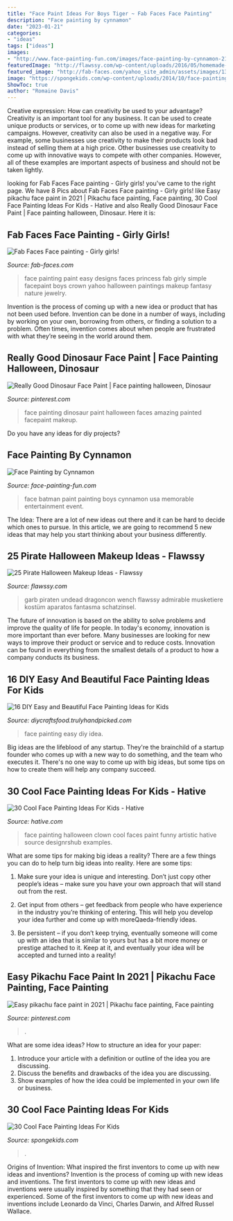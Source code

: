 ```yaml
---
title: "Face Paint Ideas For Boys Tiger ~ Fab Faces Face Painting"
description: "Face painting by cynnamon"
date: "2023-01-21"
categories:
- "ideas"
tags: ["ideas"]
images:
- "http://www.face-painting-fun.com/images/face-painting-by-cynnamon-21702674.jpg"
featuredImage: "http://flawssy.com/wp-content/uploads/2016/05/homemade-costume-and-makeup-ideas.jpg"
featured_image: "http://fab-faces.com/yahoo_site_admin/assets/images/13_Sacramento_face_painter.50182910_large.jpg"
image: "https://spongekids.com/wp-content/uploads/2014/10/face-painting-ideas-for-kids/12-shark.jpg"
ShowToc: true
author: "Romaine Davis"
---
```



Creative expression: How can creativity be used to your advantage?
Creativity is an important tool for any business. It can be used to create unique products or services, or to come up with new ideas for marketing campaigns. However, creativity can also be used in a negative way. For example, some businesses use creativity to make their products look bad instead of selling them at a high price. Other businesses use creativity to come up with innovative ways to compete with other companies. However, all of these examples are important aspects of business and should not be taken lightly.

	

		
looking for Fab Faces Face painting - Girly girls! you've came to the right page. We have 8 Pics about Fab Faces Face painting - Girly girls! like Easy pikachu face paint in 2021 | Pikachu face painting, Face painting, 30 Cool Face Painting Ideas For Kids - Hative and also Really Good Dinosaur Face Paint | Face painting halloween, Dinosaur. Here it is:
		
    
## Fab Faces Face Painting - Girly Girls!

<img loading=lazy src="http://fab-faces.com/yahoo_site_admin/assets/images/13_Sacramento_face_painter.50182910_large.jpg" onerror="this.onerror=null;this.src='https://tse3.mm.bing.net/th?id=OIP.e5YJb0jci22BSoasmhtyVQHaIt&amp;pid=15.1';" alt="Fab Faces Face painting - Girly girls!">

_Source: fab-faces.com_

>face painting paint easy designs faces princess fab girly simple facepaint boys crown yahoo halloween paintings makeup fantasy nature jewelry. 

	

Invention is the process of coming up with a new idea or product that has not been used before. Invention can be done in a number of ways, including by working on your own, borrowing from others, or finding a solution to a problem. Often times, invention comes about when people are frustrated with what they’re seeing in the world around them.

    
## Really Good Dinosaur Face Paint | Face Painting Halloween, Dinosaur

<img loading=lazy src="https://i.pinimg.com/736x/de/d7/db/ded7db47bf9e6215a4ae1f4066e69a25--scary-makeup-painted-faces.jpg" onerror="this.onerror=null;this.src='https://tse4.mm.bing.net/th?id=OIP.9QL4wmyM6zA_v0C4DqC5cgHaLT&amp;pid=15.1';" alt="Really Good Dinosaur Face Paint | Face painting halloween, Dinosaur">

_Source: pinterest.com_

>face painting dinosaur paint halloween faces amazing painted facepaint makeup. 

	

Do you have any ideas for diy projects?

    
## Face Painting By Cynnamon

<img loading=lazy src="http://www.face-painting-fun.com/images/face-painting-by-cynnamon-21702674.jpg" onerror="this.onerror=null;this.src='https://tse1.mm.bing.net/th?id=OIP.RxoNLyOktsIrv0bYodiifAHaLI&amp;pid=15.1';" alt="Face Painting by Cynnamon">

_Source: face-painting-fun.com_

>face batman paint painting boys cynnamon usa memorable entertainment event. 

	

The Idea:
There are a lot of new ideas out there and it can be hard to decide which ones to pursue. In this article, we are going to recommend 5 new ideas that may help you start thinking about your business differently.

    
## 25 Pirate Halloween Makeup Ideas - Flawssy

<img loading=lazy src="http://flawssy.com/wp-content/uploads/2016/05/homemade-costume-and-makeup-ideas.jpg" onerror="this.onerror=null;this.src='https://tse1.mm.bing.net/th?id=OIP.Cg5YWo7dBo5xkwAU2_p4TQAAAA&amp;pid=15.1';" alt="25 Pirate Halloween Makeup Ideas - Flawssy">

_Source: flawssy.com_

>garb piraten undead dragoncon wench flawssy admirable musketiere kostüm aparatos fantasma schatzinsel. 

	

The future of innovation is based on the ability to solve problems and improve the quality of life for people. In today's economy, innovation is more important than ever before. Many businesses are looking for new ways to improve their product or service and to reduce costs. Innovation can be found in everything from the smallest details of a product to how a company conducts its business.

    
## 16 DIY Easy And Beautiful Face Painting Ideas For Kids

<img loading=lazy src="https://diycraftsfood.trulyhandpicked.com/wp-content/uploads/2016/05/face-painting-ideas_98.jpg" onerror="this.onerror=null;this.src='https://tse1.mm.bing.net/th?id=OIP.r4aFynF9_YzxE2DZSO1UagHaKd&amp;pid=15.1';" alt="16 DIY Easy and Beautiful Face Painting Ideas for Kids">

_Source: diycraftsfood.trulyhandpicked.com_

>face painting easy diy idea. 

	

Big ideas are the lifeblood of any startup. They're the brainchild of a startup founder who comes up with a new way to do something, and the team who executes it. There's no one way to come up with big ideas, but some tips on how to create them will help any company succeed.

    
## 30 Cool Face Painting Ideas For Kids - Hative

<img loading=lazy src="https://hative.com/wp-content/uploads/2014/10/face-painting-ideas-for-kids/27-girl-clown.jpg" onerror="this.onerror=null;this.src='https://tse4.mm.bing.net/th?id=OIP.acyPG6HjGUhjH3MIOor1LAHaIF&amp;pid=15.1';" alt="30 Cool Face Painting Ideas For Kids - Hative">

_Source: hative.com_

>face painting halloween clown cool faces paint funny artistic hative source designrshub examples. 

	

What are some tips for making big ideas a reality?
There are a few things you can do to help turn big ideas into reality. Here are some tips:
1. Make sure your idea is unique and interesting. Don’t just copy other people’s ideas – make sure you have your own approach that will stand out from the rest.

2. Get input from others – get feedback from people who have experience in the industry you’re thinking of entering. This will help you develop your idea further and come up with moreQaeda-friendly ideas.

3. Be persistent – if you don’t keep trying, eventually someone will come up with an idea that is similar to yours but has a bit more money or prestige attached to it. Keep at it, and eventually your idea will be accepted and turned into a reality!

    
## Easy Pikachu Face Paint In 2021 | Pikachu Face Painting, Face Painting

<img loading=lazy src="https://i.pinimg.com/736x/86/9a/4d/869a4d4b80398819bef2061e37ab57eb.jpg" onerror="this.onerror=null;this.src='https://tse2.mm.bing.net/th?id=OIP.5QoCGSRuMSq0Dc6TzaWxSAHaJQ&amp;pid=15.1';" alt="Easy pikachu face paint in 2021 | Pikachu face painting, Face painting">

_Source: pinterest.com_

>. 

	

What are some idea ideas?
How to structure an idea for your paper:
1) Introduce your article with a definition or outline of the idea you are discussing.
2) Discuss the benefits and drawbacks of the idea you are discussing.
3) Show examples of how the idea could be implemented in your own life or business.

    
## 30 Cool Face Painting Ideas For Kids

<img loading=lazy src="https://spongekids.com/wp-content/uploads/2014/10/face-painting-ideas-for-kids/12-shark.jpg" onerror="this.onerror=null;this.src='https://tse1.mm.bing.net/th?id=OIP.HLBHPLP6m77Xd6Hgsou70gHaJl&amp;pid=15.1';" alt="30 Cool Face Painting Ideas For Kids">

_Source: spongekids.com_

>. 

	

Origins of Invention: What inspired the first inventors to come up with new ideas and inventions?
Invention is the process of coming up with new ideas and inventions. The first inventors to come up with new ideas and inventions were usually inspired by something that they had seen or experienced. Some of the first inventors to come up with new ideas and inventions include Leonardo da Vinci, Charles Darwin, and Alfred Russel Wallace.

